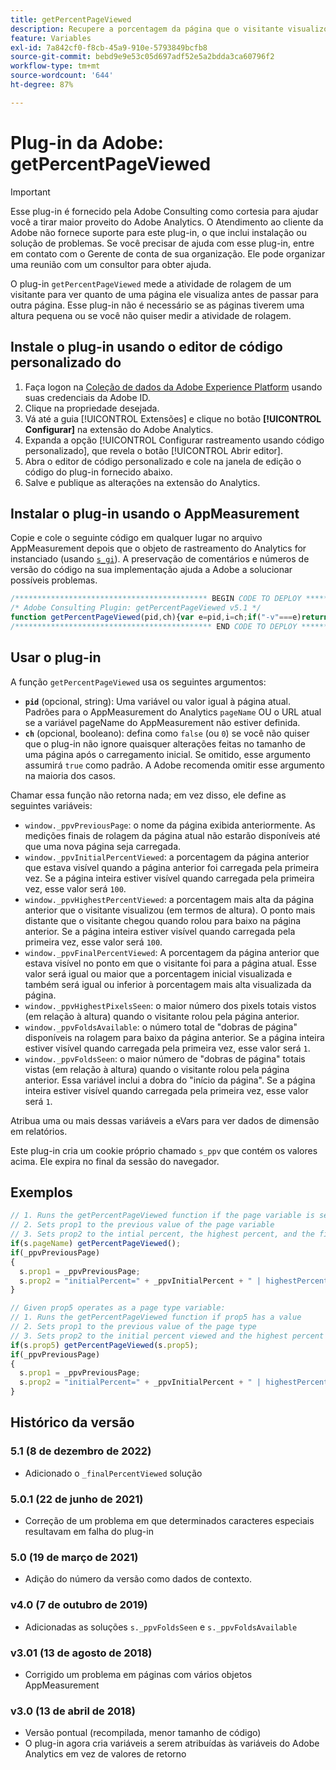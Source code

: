 ```yaml
---
title: getPercentPageViewed
description: Recupere a porcentagem da página que o visitante visualizou.
feature: Variables
exl-id: 7a842cf0-f8cb-45a9-910e-5793849bcfb8
source-git-commit: bebd9e9e53c05d697adf52e5a2bdda3ca60796f2
workflow-type: tm+mt
source-wordcount: '644'
ht-degree: 87%

---
```


# Plug-in da Adobe: getPercentPageViewed

>[!IMPORTANT]
>
>Esse plug-in é fornecido pela Adobe Consulting como cortesia para ajudar você a tirar maior proveito do Adobe Analytics. O Atendimento ao cliente da Adobe não fornece suporte para este plug-in, o que inclui instalação ou solução de problemas. Se você precisar de ajuda com esse plug-in, entre em contato com o Gerente de conta de sua organização. Ele pode organizar uma reunião com um consultor para obter ajuda.

O plug-in `getPercentPageViewed` mede a atividade de rolagem de um visitante para ver quanto de uma página ele visualiza antes de passar para outra página. Esse plug-in não é necessário se as páginas tiverem uma altura pequena ou se você não quiser medir a atividade de rolagem.

<!--## Install the plug-in using the Web SDK or the Adobe Analytics extension

Adobe offers an extension that allows you to use most commonly-used plug-ins.

1. Log in to [Adobe Experience Platform Data Collection](https://experience.adobe.com/data-collection) using your AdobeID credentials.
1. Click the desired tag property.
1. Go to the [!UICONTROL Extensions] tab, then click on the [!UICONTROL Catalog] button
1. Install and publish the [!UICONTROL Common Analytics Plugins] extension
1. If you haven't already, create a rule labeled "Initialize Plug-ins" with the following configuration:
    * Condition: None
    * Event: Core – Library Loaded (Page Top)
1. Add an action to the above rule with the following configuration:
    * Extension: Common Analytics Plugins
    * Action Type: Initialize getPercentPageViewed
1. Save and publish the changes to the rule.-->

## Instale o plug-in usando o editor de código personalizado do

1. Faça logon na [Coleção de dados da Adobe Experience Platform](https://experience.adobe.com/data-collection) usando suas credenciais da Adobe ID.
1. Clique na propriedade desejada.
1. Vá até a guia [!UICONTROL Extensões] e clique no botão **[!UICONTROL Configurar]** na extensão do Adobe Analytics.
1. Expanda a opção [!UICONTROL Configurar rastreamento usando código personalizado], que revela o botão [!UICONTROL Abrir editor].
1. Abra o editor de código personalizado e cole na janela de edição o código do plug-in fornecido abaixo.
1. Salve e publique as alterações na extensão do Analytics.

## Instalar o plug-in usando o AppMeasurement

Copie e cole o seguinte código em qualquer lugar no arquivo AppMeasurement depois que o objeto de rastreamento do Analytics for instanciado (usando [`s_gi`](../functions/s-gi.md)). A preservação de comentários e números de versão do código na sua implementação ajuda a Adobe a solucionar possíveis problemas.

```js
/******************************************* BEGIN CODE TO DEPLOY *******************************************/
/* Adobe Consulting Plugin: getPercentPageViewed v5.1 */
function getPercentPageViewed(pid,ch){var e=pid,i=ch;if("-v"===e)return{plugin:"getPercentPageViewed",version:"5.1"};var t=function(){if(void 0!==window.s_c_il){for(var e,i=0;i<window.s_c_il.length;i++)if((e=window.s_c_il[i])._c&&"s_c"===e._c)return e}}();function o(){if(window.ppvID){var e=Math.max(Math.max(document.body.scrollHeight,document.documentElement.scrollHeight),Math.max(document.body.offsetHeight,document.documentElement.offsetHeight),Math.max(document.body.clientHeight,document.documentElement.clientHeight)),i=window.innerHeight||document.documentElement.clientHeight||document.body.clientHeight,t=(window.pageYOffset||window.document.documentElement.scrollTop||window.document.body.scrollTop)+i,o=Math.min(Math.round(t/e*100),100),n=Math.floor(e/i),p=Math.floor(t/i),s="";if(!window.cookieRead("s_tp")||decodeURIComponent(window.cookieRead("s_ppv").split(",")[0])!==window.ppvID||window.p_fo(window.ppvID)||!0==window.ppvChange&&window.cookieRead("s_tp")&&e!=window.cookieRead("s_tp")){if((decodeURIComponent(window.cookieRead("s_ppv").split(",")[0])!==window.ppvID||window.p_fo(window.ppvID+"1"))&&window.cookieWrite("s_ips",t),window.cookieRead("s_tp")&&decodeURIComponent(window.cookieRead("s_ppv").split(",")[0])===window.ppvID){window.cookieRead("s_tp");var a=window.cookieRead("s_ppv"),c=a.indexOf(",")>-1?a.split(","):[],d=c[0]?c[0]:"",r=window.cookieRead("s_ips"),l=c[3]?c[3]:"";s=d+","+Math.round(r/e*100)+","+Math.round(l/e*100)+","+o+","+l+","+n+","+p}window.cookieWrite("s_tp",e)}else s=window.cookieRead("s_ppv");var v=s&&s.indexOf(",")>-1?s.split(",",7):[],f=v.length>0?v[0]:encodeURIComponent(window.ppvID),$=v.length>1?parseInt(v[1]):o,h=v.length>2?parseInt(v[2]):o,u=v.length>4?parseInt(v[4]):t,k=v.length>5?parseInt(v[5]):n,m=v.length>6?parseInt(v[6]):p;o>0&&(s=f+","+$+","+(o>h?o:h)+","+o+","+(t>u?t:u)+","+(n>k?n:k)+","+(p>m?p:m)),window.cookieWrite("s_ppv",s)}}void 0!==t&&(t.contextData.getPercentPageViewed="5.1"),window.pageName=void 0!==t&&t.pageName||"",window.cookieWrite=window.cookieWrite||function(e,i,t){if("string"==typeof e){if(g=function(){var e=window.location.hostname,i=window.location.hostname.split(".").length-1;if(e&&!/^[0-9.]+$/.test(e)){i=2<i?i:2;var t=e.lastIndexOf(".");if(0<=t){for(;0<=t&&1<i;)t=e.lastIndexOf(".",t-1),i--;t=0<t?e.substring(t):e}}return t}(),i=void 0!==i?""+i:"",t||""===i){if(""===i&&(t=-60),"number"==typeof t){var o=new Date;o.setTime(o.getTime()+6e4*t)}else o=t}return!!e&&(document.cookie=encodeURIComponent(e)+"="+encodeURIComponent(i)+"; path=/;"+(t?" expires="+o.toUTCString()+";":"")+(g?" domain="+g+";":""),void 0!==window.cookieRead)&&window.cookieRead(e)===i}},window.cookieRead=window.cookieRead||function(e){if("string"!=typeof e)return"";e=encodeURIComponent(e);var i=" "+document.cookie,t=i.indexOf(" "+e+"="),o=0>t?t:i.indexOf(";",t);return(e=0>t?"":decodeURIComponent(i.substring(t+2+e.length,0>o?i.length:o)))?e:""},window.p_fo=window.p_fo||function(e){return window.__fo||(window.__fo={}),!window.__fo[e]&&(window.__fo[e]={},!0)};var n=window.cookieRead("s_ppv"),p=n.indexOf(",")>-1?n.split(","):[];p[0]=p.length>0?decodeURIComponent(p[0]):"",e=e||(window.pageName?window.pageName:document.location.href),void 0===i||!0==i?window.ppvChange=!0:window.ppvChange=!1,void 0!==t&&t.linkType&&"o"===t.linkType||(window.ppvID&&window.ppvID===e||(window.ppvID=e,window.cookieWrite("s_ppv",""),o()),window.p_fo("s_gppvLoad2")&&window.addEventListener&&(window.addEventListener("load",o,!1),window.addEventListener("click",o,!1),window.addEventListener("scroll",o,!1)),this._ppvPreviousPage=p[0]?p[0]:"",this._ppvInitialPercentViewed=p[1]?p[1]:"",this._ppvHighestPercentViewed=p[2]?p[2]:"",this._ppvFinalPercentViewed=p[3]?p[3]:"",this._ppvHighestPixelsSeen=p[4]?p[4]:"",this._ppvFoldsAvailable=p[5]?p[5]:"",this._ppvFoldsSeen=p[6]?p[6]:"")}
/******************************************** END CODE TO DEPLOY ********************************************/
```

## Usar o plug-in

A função `getPercentPageViewed` usa os seguintes argumentos:

* **`pid`** (opcional, string): Uma variável ou valor igual à página atual. Padrões para o AppMeasurement do Analytics `pageName` OU o URL atual se a variável pageName do AppMeasurement não estiver definida.
* **`ch`** (opcional, booleano): defina como `false` (ou `0`) se você não quiser que o plug-in não ignore quaisquer alterações feitas no tamanho de uma página após o carregamento inicial. Se omitido, esse argumento assumirá `true` como padrão. A Adobe recomenda omitir esse argumento na maioria dos casos.

Chamar essa função não retorna nada; em vez disso, ele define as seguintes variáveis:

* `window._ppvPreviousPage`: o nome da página exibida anteriormente. As medições finais de rolagem da página atual não estarão disponíveis até que uma nova página seja carregada.
* `window._ppvInitialPercentViewed`: a porcentagem da página anterior que estava visível quando a página anterior foi carregada pela primeira vez. Se a página inteira estiver visível quando carregada pela primeira vez, esse valor será `100`.
* `window._ppvHighestPercentViewed`: a porcentagem mais alta da página anterior que o visitante visualizou (em termos de altura). O ponto mais distante que o visitante chegou quando rolou para baixo na página anterior. Se a página inteira estiver visível quando carregada pela primeira vez, esse valor será `100`.
* `window._ppvFinalPercentViewed`: A porcentagem da página anterior que estava visível no ponto em que o visitante foi para a página atual. Esse valor será igual ou maior que a porcentagem inicial visualizada e também será igual ou inferior à porcentagem mais alta visualizada da página.
* `window._ppvHighestPixelsSeen`: o maior número dos pixels totais vistos (em relação à altura) quando o visitante rolou pela página anterior.
* `window._ppvFoldsAvailable`: o número total de &quot;dobras de página&quot; disponíveis na rolagem para baixo da página anterior. Se a página inteira estiver visível quando carregada pela primeira vez, esse valor será `1`.
* `window._ppvFoldsSeen`: o maior número de &quot;dobras de página&quot; totais vistas (em relação à altura) quando o visitante rolou pela página anterior. Essa variável inclui a dobra do &quot;início da página&quot;. Se a página inteira estiver visível quando carregada pela primeira vez, esse valor será `1`.

Atribua uma ou mais dessas variáveis a eVars para ver dados de dimensão em relatórios.

Este plug-in cria um cookie próprio chamado `s_ppv` que contém os valores acima. Ele expira no final da sessão do navegador.

## Exemplos

```js
// 1. Runs the getPercentPageViewed function if the page variable is set
// 2. Sets prop1 to the previous value of the page variable
// 3. Sets prop2 to the intial percent, the highest percent, and the final percent viewed; the number of folds available on the page, and the number of folds viewed ( of the previous page)
if(s.pageName) getPercentPageViewed();
if(_ppvPreviousPage)
{
  s.prop1 = _ppvPreviousPage;
  s.prop2 = "initialPercent=" + _ppvInitialPercent + " | highestPercent=" + _ppvHighestPercentViewed + " | finalPercent=" + _ppvFinalPercentViewed + " | foldsAvailable=" + _ppvFoldsAvailable + " | foldsSeen=" + _ppvFoldsSeen;
}

// Given prop5 operates as a page type variable:
// 1. Runs the getPercentPageViewed function if prop5 has a value
// 2. Sets prop1 to the previous value of the page type
// 3. Sets prop2 to the initial percent viewed and the highest percent viewed.
if(s.prop5) getPercentPageViewed(s.prop5);
if(_ppvPreviousPage)
{
  s.prop1 = _ppvPreviousPage;
  s.prop2 = "initialPercent=" + _ppvInitialPercent + " | highestPercent=" + _ppvHighestPercentViewed;
}
```

## Histórico da versão

### 5.1 (8 de dezembro de 2022)

* Adicionado o `_finalPercentViewed` solução

### 5.0.1 (22 de junho de 2021)

* Correção de um problema em que determinados caracteres especiais resultavam em falha do plug-in

### 5.0 (19 de março de 2021)

* Adição do número da versão como dados de contexto.

### v4.0 (7 de outubro de 2019)

* Adicionadas as soluções `s._ppvFoldsSeen` e `s._ppvFoldsAvailable`

### v3.01 (13 de agosto de 2018)

* Corrigido um problema em páginas com vários objetos AppMeasurement

### v3.0 (13 de abril de 2018)

* Versão pontual (recompilada, menor tamanho de código)
* O plug-in agora cria variáveis a serem atribuídas às variáveis do Adobe Analytics em vez de valores de retorno
